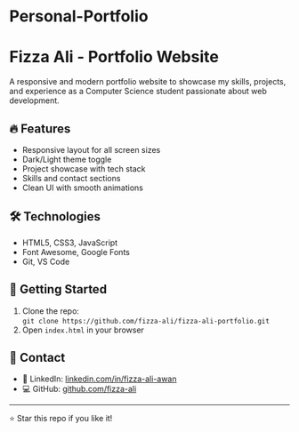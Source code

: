 # Personal-Portfolio
# Fizza Ali - Portfolio Website

A responsive and modern portfolio website to showcase my skills, projects, and experience as a Computer Science student passionate about web development.

## 🔥 Features
- Responsive layout for all screen sizes
- Dark/Light theme toggle
- Project showcase with tech stack
- Skills and contact sections
- Clean UI with smooth animations

## 🛠️ Technologies
- HTML5, CSS3, JavaScript
- Font Awesome, Google Fonts
- Git, VS Code

## 🚀 Getting Started
1. Clone the repo:  
   `git clone https://github.com/fizza-ali/fizza-ali-portfolio.git`
2. Open `index.html` in your browser

## 📧 Contact
- 💼 LinkedIn: [linkedin.com/in/fizza-ali-awan](https://www.linkedin.com/in/fizza-ali-awan)  
- 💻 GitHub: [github.com/fizza-ali](https://github.com/fizza-ali)

---

⭐ Star this repo if you like it!
